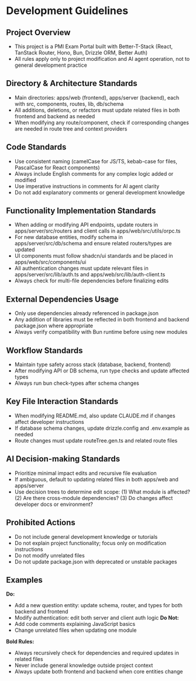 # Development Guidelines

## Project Overview
- This project is a PMI Exam Portal built with Better-T-Stack (React, TanStack Router, Hono, Bun, Drizzle ORM, Better Auth)
- All rules apply only to project modification and AI agent operation, not to general development practice

## Directory & Architecture Standards
- Main directories: apps/web (frontend), apps/server (backend), each with src, components, routes, lib, db/schema
- All additions, deletions, or refactors must update related files in both frontend and backend as needed
- When modifying any route/component, check if corresponding changes are needed in route tree and context providers

## Code Standards
- Use consistent naming (camelCase for JS/TS, kebab-case for files, PascalCase for React components)
- Always include English comments for any complex logic added or modified
- Use imperative instructions in comments for AI agent clarity
- Do not add explanatory comments or general development knowledge

## Functionality Implementation Standards
- When adding or modifying API endpoints, update routers in apps/server/src/routers and client calls in apps/web/src/utils/orpc.ts
- For new database entities, modify schema in apps/server/src/db/schema and ensure related routers/types are updated
- UI components must follow shadcn/ui standards and be placed in apps/web/src/components/ui
- All authentication changes must update relevant files in apps/server/src/lib/auth.ts and apps/web/src/lib/auth-client.ts
- Always check for multi-file dependencies before finalizing edits

## External Dependencies Usage
- Only use dependencies already referenced in package.json
- Any addition of libraries must be reflected in both frontend and backend package.json where appropriate
- Always verify compatibility with Bun runtime before using new modules

## Workflow Standards
- Maintain type safety across stack (database, backend, frontend)
- After modifying API or DB schema, run type checks and update affected types
- Always run bun check-types after schema changes

## Key File Interaction Standards
- When modifying README.md, also update CLAUDE.md if changes affect developer instructions
- If database schema changes, update drizzle.config and .env.example as needed
- Route changes must update routeTree.gen.ts and related route files

## AI Decision-making Standards
- Prioritize minimal impact edits and recursive file evaluation
- If ambiguous, default to updating related files in both apps/web and apps/server
- Use decision trees to determine edit scope: (1) What module is affected? (2) Are there cross-module dependencies? (3) Do changes affect developer docs or environment?

## Prohibited Actions
- Do not include general development knowledge or tutorials
- Do not explain project functionality; focus only on modification instructions
- Do not modify unrelated files
- Do not update package.json with deprecated or unstable packages

## Examples
**Do:**
- Add a new question entity: update schema, router, and types for both backend and frontend
- Modify authentication: edit both server and client auth logic
**Do Not:**
- Add code comments explaining JavaScript basics
- Change unrelated files when updating one module

**Bold Rules:**
- Always recursively check for dependencies and required updates in related files
- Never include general knowledge outside project context
- Always update both frontend and backend when core entities change
